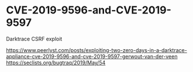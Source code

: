 # CVE-2019-9596-and-CVE-2019-9597
Darktrace CSRF exploit 

https://www.peerlyst.com/posts/exploiting-two-zero-days-in-a-darktrace-appliance-cve-2019-9596-and-cve-2019-9597-gerwout-van-der-veen
https://seclists.org/bugtraq/2019/May/54
